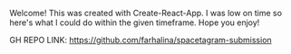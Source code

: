 Welcome! This was created with Create-React-App. I was low on time so here's what I could do within the given timeframe. Hope you enjoy! 

GH REPO LINK: https://github.com/farhalina/spacetagram-submission
